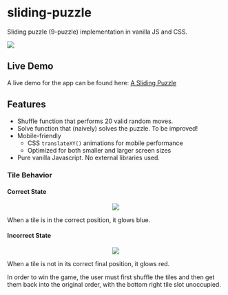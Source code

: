 
# sliding-puzzle

Sliding puzzle (9-puzzle) implementation in vanilla JS and CSS.

<img src="https://i.imgur.com/nYcAClT.png" />

## Live Demo

A live demo for the app can be found here: [A Sliding Puzzle](http://breakfasthack.com/projects/sliding_puzzle/)

## Features
* Shuffle function that performs 20 valid random moves.
* Solve function that (naively) solves the puzzle. To be improved!
* Mobile-friendly
  * CSS `translateXY()` animations for mobile performance
  * Optimized for both smaller and larger screen sizes
* Pure vanilla Javascript. No external libraries used. 
  
### Tile Behavior
#### Correct State

<div  align="center">
<img src="https://i.imgur.com/MIUKPp4.png[/img" />
</div>

When a tile is in the correct position, it glows blue. 

#### Incorrect State

<div  align="center">
<img src="https://i.imgur.com/Lf59WRC.png" /></div>

When a tile is not in its correct final position, it glows red. 

In order to win the game, the user must first shuffle the tiles and then get them back into the original order, with the bottom right tile slot unoccupied.
